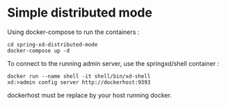 # Simple distributed mode

Using docker-compose to run the containers :
	
	cd spring-xd-distributed-mode
    docker-compose up -d
	

To connect to the running admin server, use the springxd/shell container : 

	docker run --name shell -it shell/bin/xd-shell
    xd:>admin config server http://dockerhost:9393
	
dockerhost must be replace by your host running docker.
